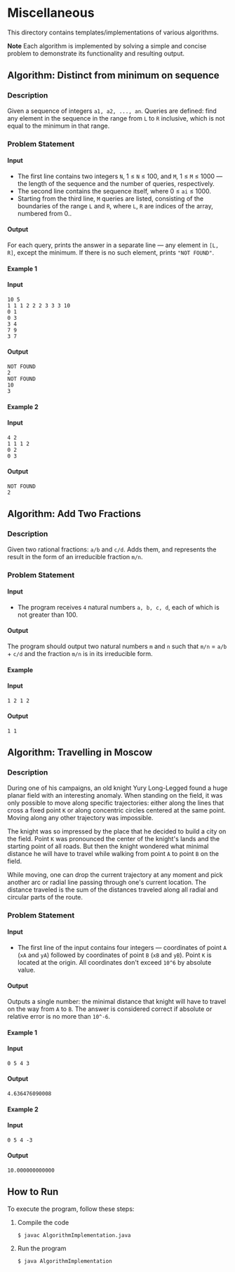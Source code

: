 # Miscellaneous
This directory contains templates/implementations of various algorithms.

**Note**
Each algorithm is implemented by solving a simple and concise problem to demonstrate its functionality and resulting output.


## **Algorithm: Distinct from minimum on sequence**

### Description
Given a sequence of integers `a1, a2, ..., an`. Queries are defined: find any element in the sequence in the range from `L` to `R` inclusive, which is not equal to the minimum in that range.

### Problem Statement
#### Input
- The first line contains two integers `N`, 1 ≤ `N` ≤ 100, and `M`, 1 ≤ `M` ≤ 1000 — the length of the sequence and the number of queries, respectively.
- The second line contains the sequence itself, where 0 ≤ `ai` ≤ 1000.
- Starting from the third line, `M` queries are listed, consisting of the boundaries of the range `L` and `R`, where `L`, `R` are indices of the array, numbered from 0..

#### Output
For each query, prints the answer in a separate line — any element in `[L, R]`, except the minimum. If there is no such element, prints `"NOT FOUND"`.

#### Example 1
#### Input
```plaintext
10 5
1 1 1 2 2 2 3 3 3 10
0 1
0 3
3 4
7 9
3 7
```

#### Output
```plaintext
NOT FOUND
2
NOT FOUND
10
3
```

#### Example 2
#### Input
```plaintext
4 2
1 1 1 2
0 2
0 3
```

#### Output
```plaintext
NOT FOUND
2
```


## **Algorithm: Add Two Fractions**

### Description
Given two rational fractions: `a/b` and `c/d`. Adds them, and represents the result in the form of an irreducible fraction `m/n`.

### Problem Statement
#### Input
- The program receives `4` natural numbers `a, b, c, d`, each of which is not greater than 100.

#### Output
The program should output two natural numbers `m` and `n` such that `m/n` = `a/b` + `c/d` and the fraction `m/n` is in its irreducible form.

#### Example
#### Input
```plaintext
1 2 1 2
```

#### Output
```plaintext
1 1
```


## **Algorithm: Travelling in Moscow**

### Description
During one of his campaigns, an old knight Yury Long-Legged found a huge planar field with an interesting anomaly. When standing on the field, it was only possible to move along specific trajectories: either along the lines that cross a fixed point `K` or along concentric circles centered at the same point. Moving along any other trajectory was impossible.

The knight was so impressed by the place that he decided to build a city on the field. Point `K` was pronounced the center of the knight's lands and the starting point of all roads. But then the knight wondered what minimal distance he will have to travel while walking from point `A` to point `B` on the field.

While moving, one can drop the current trajectory at any moment and pick another arc or radial line passing through one's current location. The distance traveled is the sum of the distances traveled along all radial and circular parts of the route.

### Problem Statement
#### Input
- The first line of the input contains four integers — coordinates of point `A` (`xA` and `yA`) followed by coordinates of point `B` (`xB` and `yB`). Point `K` is located at the origin. All coordinates don't exceed `10^6` by absolute value.

#### Output
Outputs a single number: the minimal distance that knight will have to travel on the way from `A` to `B`. The answer is considered correct if absolute or relative error is no more than `10^-6`.

#### Example 1
#### Input
```plaintext
0 5 4 3
```

#### Output
```plaintext
4.636476090008
```

#### Example 2
#### Input
```plaintext
0 5 4 -3
```

#### Output
```plaintext
10.000000000000
```


## How to Run
To execute the program, follow these steps:

1. Compile the code
   ```console
   $ javac AlgorithmImplementation.java
   ```
2. Run the program
    ```console
   $ java AlgorithmImplementation
   ```
